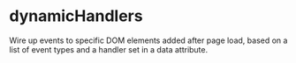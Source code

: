 dynamicHandlers
===============

Wire up events to specific DOM elements added after page load, based on a list of event types and a handler set in a data attribute.
